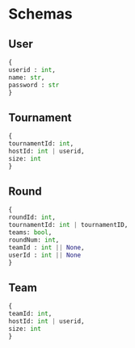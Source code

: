 # Schemas

## User

```python
{
userid : int,
name: str,
password : str 
}
```

## Tournament

```python
{
tournamentId: int,
hostId: int | userid, 
size: int
}
```

## Round

```python
{
roundId: int,
tournamentId: int | tournamentID,
teams: bool,
roundNum: int,
teamId : int || None,
userId : int || None
}
```

## Team

```python
{
teamId: int,
hostId: int | userid,
size: int
}
```
